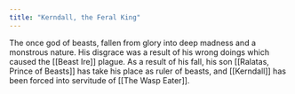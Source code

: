 ```yaml
---
title: "Kerndall, the Feral King"
---
```

The once god of beasts, fallen from glory into deep madness and a monstrous nature. His disgrace was a result of his wrong doings which caused the [[Beast Ire]] plague. As a result of his fall, his son [[Ralatas, Prince of Beasts]] has take his place as ruler of beasts, and [[Kerndall]] has been forced into servitude of [[The Wasp Eater]].